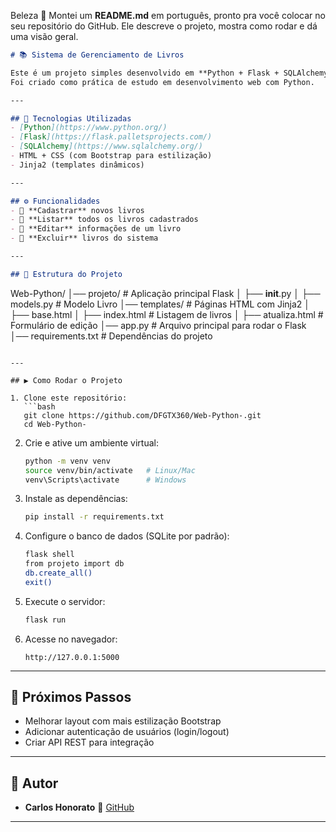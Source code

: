 Beleza 🚀
Montei um **README.md** em português, pronto pra você colocar no seu repositório do GitHub. Ele descreve o projeto, mostra como rodar e dá uma visão geral.

```markdown
# 📚 Sistema de Gerenciamento de Livros

Este é um projeto simples desenvolvido em **Python + Flask + SQLAlchemy**, que permite **cadastrar, listar, atualizar e excluir livros** em um banco de dados.  
Foi criado como prática de estudo em desenvolvimento web com Python.

---

## 🚀 Tecnologias Utilizadas
- [Python](https://www.python.org/)
- [Flask](https://flask.palletsprojects.com/)
- [SQLAlchemy](https://www.sqlalchemy.org/)
- HTML + CSS (com Bootstrap para estilização)
- Jinja2 (templates dinâmicos)

---

## ⚙️ Funcionalidades
- 📌 **Cadastrar** novos livros  
- 📌 **Listar** todos os livros cadastrados  
- 📌 **Editar** informações de um livro  
- 📌 **Excluir** livros do sistema  

---

## 📂 Estrutura do Projeto
```

Web-Python/
│── projeto/              # Aplicação principal Flask
│   ├── **init**.py
│   ├── models.py         # Modelo Livro
│── templates/            # Páginas HTML com Jinja2
│   ├── base.html
│   ├── index.html        # Listagem de livros
│   ├── atualiza.html     # Formulário de edição
│── app.py                # Arquivo principal para rodar o Flask
│── requirements.txt      # Dependências do projeto

````

---

## ▶️ Como Rodar o Projeto

1. Clone este repositório:
   ```bash
   git clone https://github.com/DFGTX360/Web-Python-.git
   cd Web-Python-
````

2. Crie e ative um ambiente virtual:

   ```bash
   python -m venv venv
   source venv/bin/activate   # Linux/Mac
   venv\Scripts\activate      # Windows
   ```

3. Instale as dependências:

   ```bash
   pip install -r requirements.txt
   ```

4. Configure o banco de dados (SQLite por padrão):

   ```bash
   flask shell
   from projeto import db
   db.create_all()
   exit()
   ```

5. Execute o servidor:

   ```bash
   flask run
   ```

6. Acesse no navegador:

   ```
   http://127.0.0.1:5000
   ```

---

## 🎯 Próximos Passos

* Melhorar layout com mais estilização Bootstrap
* Adicionar autenticação de usuários (login/logout)
* Criar API REST para integração

---

## 👤 Autor

* **Carlos Honorato**
  📌 [GitHub](https://github.com/DFGTX360)

---


